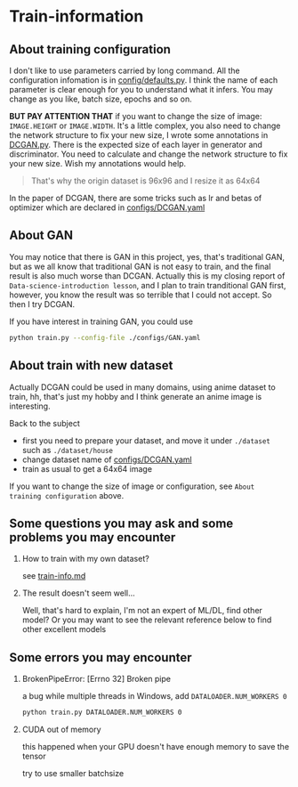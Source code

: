# Train-information

## About training configuration

I don't like to use parameters carried by long command. All the configuration infomation is in [config/defaults.py](config/defaults.py). I think the name of each parameter is clear enough for you to understand what it infers. You may change as you like, batch size, epochs and so on.

**BUT PAY ATTENTION THAT** if you want to change the size of image: `IMAGE.HEIGHT` or `IMAGE.WIDTH`. It's a little complex, you also need to change the network structure to fix your new size, I wrote some annotations in [DCGAN.py](model/DCGAN.py). There is the expected size of each layer in generator and discriminator. You need to calculate and change the network structure to fix your new size. Wish my annotations would help.

> That's why the origin dataset is 96x96 and I resize it as 64x64

In the paper of DCGAN, there are some tricks such as lr and betas of optimizer which are declared in [configs/DCGAN.yaml](configs/DCGAN.yaml)

## About GAN

You may notice that there is GAN in this project, yes, that's traditional GAN, but as we all know that traditional GAN is not easy to train, and the final result is also much worse than DCGAN. Actually this is my closing report of `Data-science-introduction lesson`, and I plan to train tranditional GAN first, however, you know the result was so terrible that I could not accept. So then I try DCGAN.

If you have interest in training GAN, you could use

```bash
python train.py --config-file ./configs/GAN.yaml
```

## About train with new dataset

Actually DCGAN could be used in many domains, using anime dataset to train, hh, that's just my hobby and I think generate an anime image is interesting.

Back to the subject

- first you need to prepare your dataset, and move it under `./dataset` such as `./dataset/house`
- change dataset name of [configs/DCGAN.yaml](configs/DCGAN.yaml)
- train as usual to get a 64x64 image

If you want to change the size of image or configuration, see `About training configuration` above.

## Some questions you may ask and some problems you may encounter

1. How to train with my own dataset?

   see [train-info.md](train-info.md)

2. The result doesn't seem well...

   Well, that's hard to explain, I'm not an expert of ML/DL, find other model? Or you may want to see the relevant reference below to find other excellent models

## Some errors you may encounter

1. BrokenPipeError: [Errno 32] Broken pipe

   a bug while multiple threads in Windows, add `DATALOADER.NUM_WORKERS 0`

   ```bash
   python train.py DATALOADER.NUM_WORKERS 0
   ```

2. CUDA out of memory

   this happened when your GPU doesn't have enough memory to save the tensor

   try to use smaller batchsize
